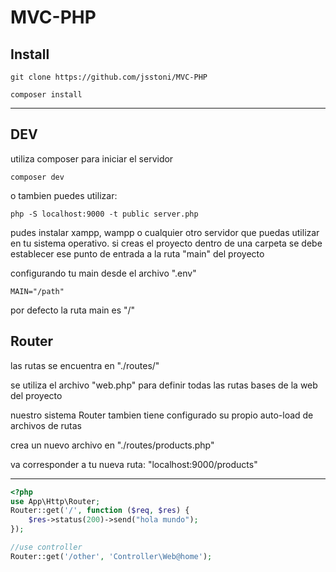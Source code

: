 # MVC-PHP

## Install

```
git clone https://github.com/jsstoni/MVC-PHP
```
```
composer install
```
---
## DEV
utiliza composer para iniciar el servidor
```
composer dev
```

o tambien puedes utilizar:
```
php -S localhost:9000 -t public server.php
```
pudes instalar xampp, wampp o cualquier otro servidor que puedas utilizar en tu sistema operativo.
si creas el proyecto dentro de una carpeta se debe establecer ese punto de entrada a la ruta "main" del proyecto

configurando tu main desde el archivo ".env"
```
MAIN="/path"
```
por defecto la ruta main es "/"

## Router
las rutas se encuentra en "./routes/"

se utiliza el archivo "web.php" para definir todas las rutas bases de la web del proyecto

nuestro sistema Router tambien tiene configurado su propio auto-load de archivos de rutas

crea un nuevo archivo en "./routes/products.php"

va corresponder a tu nueva ruta:
"localhost:9000/products"
___
``` php
<?php
use App\Http\Router;
Router::get('/', function ($req, $res) {
	$res->status(200)->send("hola mundo");
});

//use controller
Router::get('/other', 'Controller\Web@home');
```